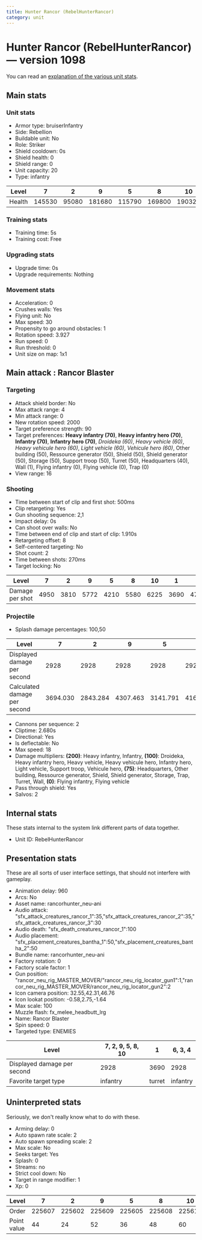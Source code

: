 ```yaml
---
title: Hunter Rancor (RebelHunterRancor)
category: unit
---
```


# Hunter Rancor (RebelHunterRancor) — version 1098

You can read an [explanation  of the various unit stats](unitexplained.md).

## Main stats

### Unit stats

  * Armor type: bruiserInfantry
  * Side: Rebellion
  * Buildable unit: No
  * Role: Striker
  * Shield cooldown: 0s
  * Shield health: 0
  * Shield range: 0
  * Unit capacity: 20
  * Type: infantry

|Level |7     |2    |9     |5     |8     |10    |1    |6     |3     |4     |
|------|------|-----|------|------|------|------|-----|------|------|------|
|Health|145530|95080|181680|115790|169800|190325|89100|136125|101500|108390|


### Training stats

  * Training time: 5s
  * Training cost: Free

### Upgrading stats

  * Upgrade time: 0s
  * Upgrade requirements: Nothing

### Movement stats

  * Acceleration: 0
  * Crushes walls: Yes
  * Flying unit: No
  * Max speed: 30
  * Propensity to go around obstacles: 1
  * Rotation speed: 3.927
  * Run speed: 0
  * Run threshold: 0
  * Unit size on map: 1x1

## Main attack : Rancor Blaster

### Targeting

  * Attack shield border: No
  * Max attack range: 4
  * Min attack range: 0
  * New rotation speed: 2000
  * Target preference strength: 90
  * Target preferences: **Heavy infantry (70)**, **Heavy infantry hero (70)**, **Infantry (70)**, **Infantry hero (70)**, _Droideka (60)_, _Heavy vehicle (60)_, _Heavy vehicule hero (60)_, _Light vehicle (60)_, _Vehicule hero (60)_, Other building (50), Ressource generator (50), Shield (50), Shield generator (50), Storage (50), Support troop (50), Turret (50), Headquarters (40), Wall (1), Flying infantry (0), Flying vehicle (0), Trap (0)
  * View range: 16

### Shooting

  * Time between start of clip and first shot: 500ms
  * Clip retargeting: Yes
  * Gun shooting sequence: 2,1
  * Impact delay: 0s
  * Can shoot over walls: No
  * Time between end of clip and start of clip: 1.910s
  * Retargeting offset: 8
  * Self-centered targeting: No
  * Shot count: 2
  * Time between shots: 270ms
  * Target locking: No

|Level          |7   |2   |9   |5   |8   |10  |1   |6   |3   |4   |
|---------------|----|----|----|----|----|----|----|----|----|----|
|Damage per shot|4950|3810|5772|4210|5580|6225|3690|4785|3940|4070|


### Projectile

  * Splash damage percentages: 100,50

|Level                       |7       |2       |9       |5       |8       |10      |1       |6       |3       |4       |
|----------------------------|--------|--------|--------|--------|--------|--------|--------|--------|--------|--------|
|Displayed damage per second |2928    |2928    |2928    |2928    |2928    |2928    |3690    |2928    |2928    |2928    |
|Calculated damage per second|3694.030|2843.284|4307.463|3141.791|4164.179|4645.522|2753.731|3570.896|2940.299|3037.313|


  * Cannons per sequence: 2
  * Cliptime: 2.680s
  * Directional: Yes
  * Is deflectable: No
  * Max speed: 18
  * Damage multipliers: **(200)**: Heavy infantry, Infantry, **(100)**: Droideka, Heavy infantry hero, Heavy vehicle, Heavy vehicule hero, Infantry hero, Light vehicle, Support troop, Vehicule hero, **(75)**: Headquarters, Other building, Ressource generator, Shield, Shield generator, Storage, Trap, Turret, Wall, **(0)**: Flying infantry, Flying vehicle
  * Pass through shield: Yes
  * Salvos: 2

## Internal stats

These stats internal to the system link different parts of data together.

  * Unit ID: RebelHunterRancor

## Presentation stats

These are all sorts of user interface settings, that should not interfere with gameplay.

  * Animation delay: 960
  * Arcs: No
  * Asset name: rancorhunter_neu-ani
  * Audio attack: "sfx_attack_creatures_rancor_1":35,"sfx_attack_creatures_rancor_2":35,"sfx_attack_creatures_rancor_3":30
  * Audio death: "sfx_death_creatures_rancor_1":100
  * Audio placement: "sfx_placement_creatures_bantha_1":50,"sfx_placement_creatures_bantha_2":50
  * Bundle name: rancorhunter_neu-ani
  * Factory rotation: 0
  * Factory scale factor: 1
  * Gun position: "rancor_neu_rig_MASTER_MOVER/"rancor_neu_rig_locator_gun1":1,"rancor_neu_rig_MASTER_MOVER/rancor_neu_rig_locator_gun2":2
  * Icon camera position: 32.55,42.31,46.76
  * Icon lookat position: -0.58,2.75,-1.64
  * Max scale: 100
  * Muzzle flash: fx_melee_headbutt_lrg
  * Name: Rancor Blaster
  * Spin speed: 0
  * Targeted type: ENEMIES

|Level                      |7, 2, 9, 5, 8, 10|1     |6, 3, 4 |
|---------------------------|-----------------|------|--------|
|Displayed damage per second|2928             |3690  |2928    |
|Favorite target type       |infantry         |turret|infantry|


## Uninterpreted stats

Seriously, we don't really know what to do with these.

  * Arming delay: 0
  * Auto spawn rate scale: 2
  * Auto spawn spreading scale: 2
  * Max scale: No
  * Seeks target: Yes
  * Splash: 0
  * Streams: no
  * Strict cool down: No
  * Target in range modifier: 1
  * Xp: 0

|Level      |7     |2     |9     |5     |8     |10    |1     |6     |3     |4     |
|-----------|------|------|------|------|------|------|------|------|------|------|
|Order      |225607|225602|225609|225605|225608|225610|225601|225606|225603|225604|
|Point value|44    |24    |52    |36    |48    |60    |20    |40    |28    |32    |


